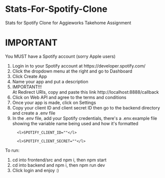 # Stats-For-Spotify-Clone
Stats for Spotify Clone for Aggieworks Takehome Assignment

# IMPORTANT

You MUST have a Spotify account (sorry Apple users)

<ol>
  <li>Login in to your Spotify account at  https://developer.spotify.com/</li>
  <li>Click the dropdown menu at the right and go to Dashboard</li>
  <li> Click Create App</li>
  <li>Name your app and put a description</li>
  <li>IMPORTANT!!!</li>
    <l> At Redirect URIs, copy and paste this link http://localhost:8888/callback
  <li>Click on Web API and agree to the terms and conditions</li>
  <li>Once your app is made, click on Settings</li>
  <li>Copy your client ID and client secret ID then go to the backend directory and create a .env file</li>
  <li>In the .env file, add your Spotify credentials, there's a .env.example file showing the variable name being used and how it's formatted</li>
  
      <l>SPOTIFY_CLIENT_ID=""</l>

      <l>SPOTIFY_CLIENT_SECRET=""</l>
</ol>

To run:
<ol>
  <li>cd into frontend/src and npm i, then npm start</li>
  <li>cd into backend and npm i, then npm run dev</li>
  <li>Click login and enjoy :)</li>
</ol>
